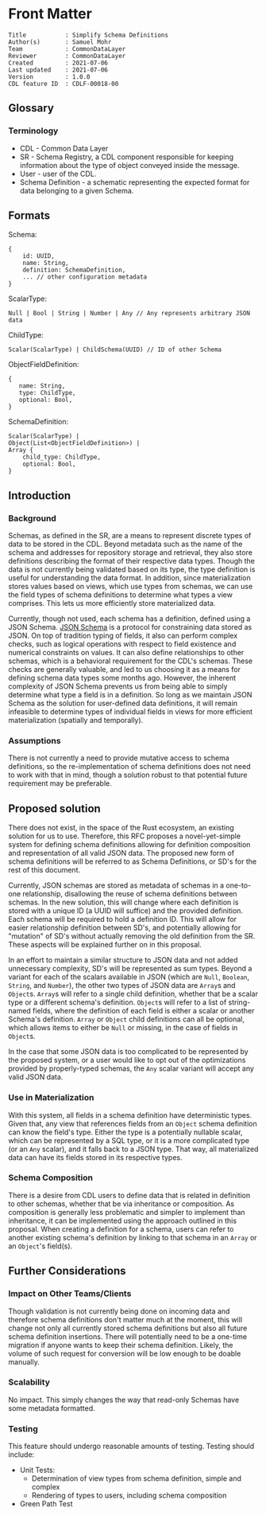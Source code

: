 # Front Matter

```
Title           : Simplify Schema Definitions
Author(s)       : Samuel Mohr
Team            : CommonDataLayer
Reviewer        : CommonDataLayer
Created         : 2021-07-06
Last updated    : 2021-07-06
Version         : 1.0.0
CDL feature ID  : CDLF-00018-00
```


## Glossary

### Terminology

* CDL - Common Data Layer
* SR - Schema Registry, a CDL component responsible for keeping information about the type of object conveyed inside the message.
* User - user of the CDL.
* Schema Definition - a schematic representing the expected format for data belonging to a given Schema.


## Formats

Schema:
```
{
    id: UUID,
    name: String,
    definition: SchemaDefinition,
    ... // other configuration metadata
}
```

ScalarType:
```
Null | Bool | String | Number | Any // Any represents arbitrary JSON data
```

ChildType:
```
Scalar(ScalarType) | ChildSchema(UUID) // ID of other Schema
```

ObjectFieldDefinition:
```
{
   name: String,
   type: ChildType,
   optional: Bool,
}
```

SchemaDefinition:
```
Scalar(ScalarType) |
Object(List<ObjectFieldDefinition>) |
Array {
    child_type: ChildType,
    optional: Bool,
}
```


## Introduction

### Background

Schemas, as defined in the SR, are a means to represent discrete types of data to be stored in the CDL.
Beyond metadata such as the name of the schema and addresses for repository storage and retrieval, they
also store definitions describing the format of their respective data types. Though the data is not currently
being validated based on its type, the type definition is useful for understanding the data format. In addition,
since materialization stores values based on views, which use types from schemas, we can use the field types
of schema definitions to determine what types a view comprises. This lets us more efficiently store materialized
data.

Currently, though not used, each schema has a definition, defined using a JSON Schema. [JSON Schema][JSON Schema]
is a protocol for constraining data stored as JSON. On top of tradition typing of fields, it also can perform
complex checks, such as logical operations with respect to field existence and numerical constraints on values.
It can also define relationships to other schemas, which is a behavioral requirement for the CDL's schemas. These
checks are generally valuable, and led to us choosing it as a means for defining schema data types some months
ago. However, the inherent complexity of JSON Schema prevents us from being able to simply determine what type a
field is in a definition. So long as we maintain JSON Schema as the solution for user-defined data definitions,
it will remain infeasible to determine types of individual fields in views for more efficient materialization
(spatially and temporally).

### Assumptions

There is not currently a need to provide mutative access to schema definitions, so the re-implementation of schema
definitions does not need to work with that in mind, though a solution robust to that potential future requirement
may be preferable.


## Proposed solution

There does not exist, in the space of the Rust ecosystem, an existing solution for us to use. Therefore, this
RFC proposes a novel-yet-simple system for defining schema definitions allowing for definition composition and
representation of all valid JSON data. The proposed new form of schema definitions will be referred to as
Schema Definitions, or SD's for the rest of this document.

Currently, JSON schemas are stored as metadata of schemas in a one-to-one relationship, disallowing the reuse
of schema definitions between schemas. In the new solution, this will change where each definition is stored
with a unique ID (a UUID will suffice) and the provided definition. Each schema will be required to hold a
definition ID. This will allow for easier relationship definition between SD's, and potentially allowing for
"mutation" of SD's without actually removing the old definition from the SR. These aspects will be explained
further on in this proposal.

In an effort to maintain a similar structure to JSON data and not added unnecessary complexity, SD's will be
represented as sum types. Beyond a variant for each of the scalars available in JSON (which are `Null`, `Boolean`,
`String`, and `Number`), the other two types of JSON data are `Array`s and `Object`s. `Array`s will refer to
a single child definition, whether that be a scalar type or a different schema's definition. `Object`s will refer
to a list of string-named fields, where the definition of each field is either a scalar or another Schema's
definition. `Array` or `Object` child definitions can all be optional, which allows items to either be `Null` or
missing, in the case of fields in `Object`s.

In the case that some JSON data is too complicated to be represented by the proposed system, or a user would like
to opt out of the optimizations provided by properly-typed schemas, the `Any` scalar variant will accept any valid
JSON data.

### Use in Materialization

With this system, all fields in a schema definition have deterministic types. Given that, any view that references
fields from an `Object` schema definition can know the field's type. Either the type is a potentially nullable scalar,
which can be represented by a SQL type, or it is a more complicated type (or an `Any` scalar), and it falls back to
a JSON type. That way, all materialized data can have its fields stored in its respective types.

### Schema Composition

There is a desire from CDL users to define data that is related in definition to other schemas, whether that be
via inheritance or composition. As composition is generally less problematic and simpler to implement than
inheritance, it can be implemented using the approach outlined in this proposal. When creating a definition for
a schema, users can refer to another existing schema's definition by linking to that schema in an `Array` or an
`Object`'s field(s).


## Further Considerations

### Impact on Other Teams/Clients

Though validation is not currently being done on incoming data and therefore schema definitions don't matter
much at the moment, this will change not only all currently stored schema definitions but also all future schema
definition insertions. There will potentially need to be a one-time migration if anyone wants to keep their
schema definition. Likely, the volume of such request for conversion will be low enough to be doable manually.

### Scalability

No impact. This simply changes the way that read-only Schemas have some metadata formatted.

### Testing

This feature should undergo reasonable amounts of testing. Testing should include:

* Unit Tests:
    * Determination of view types from schema definition, simple and complex
    * Rendering of types to users, including schema composition
* Green Path Test


[JSON Schema]: https://json-schema.org/
